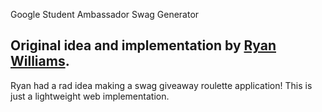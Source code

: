 Google Student Ambassador Swag Generator

## Original idea and implementation by [Ryan Williams](https://github.com/rpwilliams/GoogleSwagGenerator).

Ryan had a rad idea making a swag giveaway roulette application! This is just a lightweight web implementation.
